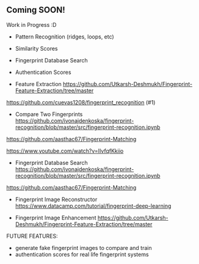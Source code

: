 ## Coming SOON!
Work in Progress :D


- Pattern Recognition (ridges, loops, etc)
- Similarity Scores
- Fingerprint Database Search
- Authentication Scores


- Feature Extraction
https://github.com/Utkarsh-Deshmukh/Fingerprint-Feature-Extraction/tree/master

https://github.com/cuevas1208/fingerprint_recognition (#1)

- Compare Two Fingerprints
https://github.com/ivonajdenkoska/fingerprint-recognition/blob/master/src/fingerprint-recognition.ipynb

https://github.com/aasthac67/Fingerprint-Matching

https://www.youtube.com/watch?v=IIvfqfKkiio

- Fingerprint Database Search
https://github.com/ivonajdenkoska/fingerprint-recognition/blob/master/src/fingerprint-recognition.ipynb

https://github.com/aasthac67/Fingerprint-Matching

- Fingerprint Image Reconstructor
https://www.datacamp.com/tutorial/fingerprint-deep-learning

- Fingerprint Image Enhancement
https://github.com/Utkarsh-Deshmukh/Fingerprint-Feature-Extraction/tree/master

FUTURE FEATURES:
- generate fake fingerprint images to compare and train
- authentication scores for real life fingerprint systems
